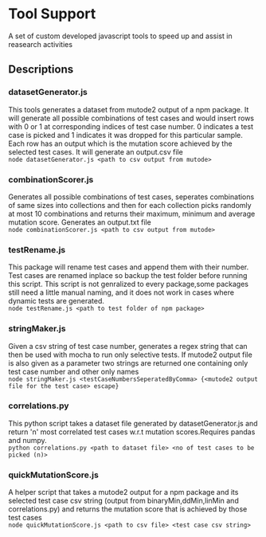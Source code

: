 # Tool Support
A set of custom developed javascript tools to speed up and assist in reasearch activities  
## Descriptions
### datasetGenerator.js
This tools generates a dataset from mutode2 output of a npm package. It will generate all possible combinations of test cases and would insert rows with 0 or 1 at corresponding indices of test case number. 0 indicates a test case is picked and 1 indicates it was dropped for this particular sample. Each row has an output which is the mutation score achieved by the selected test cases. It will generate an output.csv file  
`node datasetGenerator.js <path to csv output from mutode>`

### combinationScorer.js
Generates all possible combinations of test cases, seperates combinations of same sizes into collections and then for each collection picks randomly at most 10 combinations and returns their maximum, minimum and average mutation score. Generates an output.txt file  
`node combinationScorer.js <path to csv output from mutode>`  

### testRename.js
This package will rename test cases and append them with their number. Test cases are renamed inplace so backup the test folder before running this script. This script is not genralized to every package,some packages still need a little manual naming, and it does not work in cases where dynamic tests are generated.  
`node testRename.js <path to test folder of npm package>`

### stringMaker.js
Given a csv string of test case number, generates a regex string that can then be used with mocha to run only selective tests. If mutode2 output file is also given as a parameter two strings are returned one containing only test case number and other only names  
`node stringMaker.js <testCaseNumbersSeperatedByComma> {<mutode2 output file for the test case> escape}`

### correlations.py
This python script takes a dataset file generated by datasetGenerator.js and return 'n' most correlated test cases w.r.t mutation scores.Requires pandas and numpy.  
`python correlations.py <path to dataset file> <no of test cases to be picked (n)>`

### quickMutationScore.js
A helper script that takes a mutode2 output for a npm package and its selected test case csv string (output from binaryMin,ddMin,linMin and correlations.py) and returns the mutation score that is achieved by those test cases   
`node quickMutationScore.js <path to csv file> <test case csv string> `
